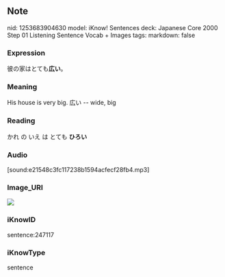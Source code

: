 ## Note
nid: 1253683904630
model: iKnow! Sentences
deck: Japanese Core 2000 Step 01 Listening Sentence Vocab + Images
tags: 
markdown: false

### Expression
<!DOCTYPE html>
<title></title>
彼の家はとても<b>広い</b>。



### Meaning
His house is very big.
広い -- wide, big

### Reading
<!DOCTYPE html>
<title></title>
かれ の いえ は とても <b>ひろい</b>



### Audio
[sound:e21548c3fc117238b1594acfecf28fb4.mp3]

### Image_URI
<!DOCTYPE html>
<title></title>
<img src="fd2327138a96c4d8e78270f9aa146ac4.jpg">



### iKnowID
sentence:247117

### iKnowType
sentence
